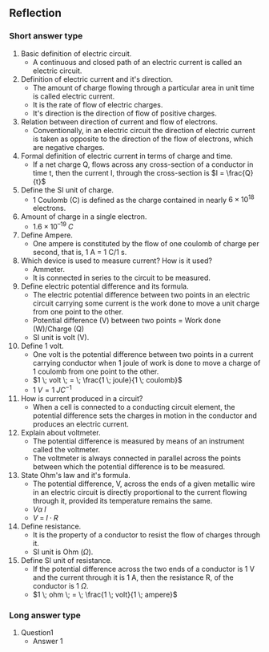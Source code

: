 ## Reflection
### Short answer type

1. Basic definition of electric circuit.
	- A continuous and closed path of an electric current is called an electric circuit.
2. Definition of electric current and it's direction.
	- The amount of charge flowing through a particular area in unit time is called electric current.
	- It is the rate of flow of electric charges.
	- It's direction is the direction of flow of positive charges.
3. Relation between direction of current and flow of electrons.
	- Conventionally, in an electric circuit the direction of electric current is taken as opposite to the direction of the flow of electrons, which are negative charges.
4. Formal definition of electric current in terms of charge and time.
	- If a net charge Q, flows across any cross-section of a conductor in time t, then the current I, through the cross-section is $I = \frac{Q}{t}$
5. Define the SI unit of charge.
	- 1 Coulomb (C) is defined as the charge contained in nearly $6 \times 10^{18}$ electrons.
6. Amount of charge in a single electron.
	- $1.6 \times 10^{–19} \; C$
7. Define Ampere.
	- One ampere is constituted by the flow of one coulomb of charge per second, that is, 1 A = 1 C/1 s.
8. Which device is used to measure current? How is it used?
	- Ammeter.
	- It is connected in series to the circuit to be measured.
9. Define electric potential difference and its formula.
	- The electric potential difference between two points in an electric circuit carrying some current is the work done to move a unit charge from one point to the other.
	- Potential difference (V) between two points = Work done (W)/Charge (Q)
	- SI unit is volt (V).
10. Define 1 volt.
	- One volt is the potential difference between two points in a current carrying conductor when 1 joule of work is done to move a charge of 1 coulomb from one point to the other.
	- $1 \; volt \; = \; \frac{1 \; joule}{1 \; coulomb}$
	- $1 \; V = 1 \; J C^{-1}$
11. How is current produced in a circuit?
	- When a cell is connected to a conducting circuit element, the potential difference sets the charges in motion in the conductor and produces an electric current.
12. Explain about voltmeter.
	- The potential difference is measured by means of an instrument called the voltmeter. 
	- The voltmeter is always connected in parallel across the points between which the potential difference is to be measured.
13. State Ohm's law and it's formula.
	- The potential difference, V, across the ends of a given metallic wire in an electric circuit is directly proportional to the current flowing through it, provided its temperature remains the same.
	- $V \alpha \; I$
	- $V \; = \; I \cdot R$
14. Define resistance.
	- It is the property of a conductor to resist the flow of charges through it.
	- SI unit is Ohm ($\Omega$).
15. Define SI unit of resistance.
	- If the potential difference across the two ends of a conductor is 1 V and the current through it is 1 A, then the resistance R, of the conductor is 1 $\Omega$.
	- $1 \; ohm \; = \; \frac{1 \; volt}{1 \; ampere}$
### Long answer type

1. Question1
	- Answer 1
